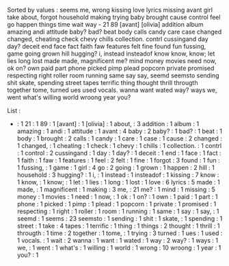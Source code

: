 Sorted by values :
seems me, wrong kissing love lyrics missing avant girl take about, forgot household making trying baby brought cause control feel go happen things time wait way - 21 89 [avant] [olivia] addition album amazing andi attitude baby? bad? beat body calls candy care case changed changed, cheating check chevy chills collection. contrl cussingand day day? deceit end face fact faith faw features felt fine found fun fussing, game going grown hill hugging? i, instead insteadof know know, know; let lies long lost made made, magnificent me? mind money movies need now, ok on? own paid part phone picked pimp plead popcorn private promised respecting right roller room running same say say, seemd seemsto sending shit skate, spending street tapes terrific thing thought thrill througth together tome, turned ues used vocals. wanna want wated way? ways we, went what's willing world wroong year you? 

List :
- : 1
21 : 1
89 : 1
[avant] : 1
[olivia] : 1
about, : 3
addition : 1
album : 1
amazing : 1
andi : 1
attitude : 1
avant : 4
baby : 2
baby? : 1
bad? : 1
beat : 1
body : 1
brought : 2
calls : 1
candy : 1
care : 1
case : 1
cause : 2
changed : 1
changed, : 1
cheating : 1
check : 1
chevy : 1
chills : 1
collection. : 1
contrl : 1
control : 2
cussingand : 1
day : 1
day? : 1
deceit : 1
end : 1
face : 1
fact : 1
faith : 1
faw : 1
features : 1
feel : 2
felt : 1
fine : 1
forgot : 3
found : 1
fun : 1
fussing, : 1
game : 1
girl : 4
go : 2
going : 1
grown : 1
happen : 2
hill : 1
household : 3
hugging? : 1
i, : 1
instead : 1
insteadof : 1
kissing : 7
know : 1
know, : 1
know; : 1
let : 1
lies : 1
long : 1
lost : 1
love : 6
lyrics : 5
made : 1
made, : 1
magnificent : 1
making : 3
me, : 21
me? : 1
mind : 1
missing : 5
money : 1
movies : 1
need : 1
now, : 1
ok : 1
on? : 1
own : 1
paid : 1
part : 1
phone : 1
picked : 1
pimp : 1
plead : 1
popcorn : 1
private : 1
promised : 1
respecting : 1
right : 1
roller : 1
room : 1
running : 1
same : 1
say : 1
say, : 1
seemd : 1
seems : 23
seemsto : 1
sending : 1
shit : 1
skate, : 1
spending : 1
street : 1
take : 4
tapes : 1
terrific : 1
thing : 1
things : 2
thought : 1
thrill : 1
througth : 1
time : 2
together : 1
tome, : 1
trying : 3
turned : 1
ues : 1
used : 1
vocals. : 1
wait : 2
wanna : 1
want : 1
wated : 1
way : 2
way? : 1
ways : 1
we, : 1
went : 1
what's : 1
willing : 1
world : 1
wrong : 10
wroong : 1
year : 1
you? : 1
